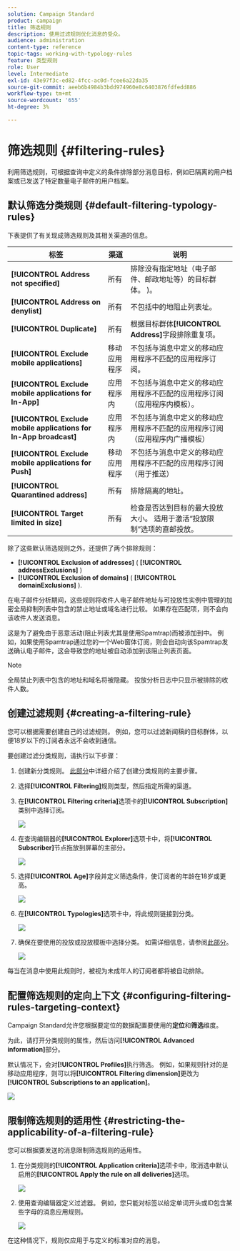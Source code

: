```yaml
---
solution: Campaign Standard
product: campaign
title: 筛选规则
description: 使用过滤规则优化消息的受众。
audience: administration
content-type: reference
topic-tags: working-with-typology-rules
feature: 类型规则
role: User
level: Intermediate
exl-id: 43e97f3c-ed82-4fcc-ac0d-fcee6a22da35
source-git-commit: aeeb6b4984b3bdd974960e8c6403876fdfedd886
workflow-type: tm+mt
source-wordcount: '655'
ht-degree: 3%

---
```


# 筛选规则 {#filtering-rules}

利用筛选规则，可根据查询中定义的条件排除部分消息目标，例如已隔离的用户档案或已发送了特定数量电子邮件的用户档案。

## 默认筛选分类规则 {#default-filtering-typology-rules}

下表提供了有关现成筛选规则及其相关渠道的信息。

| 标签 | 渠道 | 说明 |
| ---------|----------|---------|
| **[!UICONTROL Address not specified]** | 所有 | 排除没有指定地址（电子邮件、邮政地址等）的目标群体。 )。 |
| **[!UICONTROL Address on denylist]** | 所有 | 不包括中的地阻止列表址。 |
| **[!UICONTROL Duplicate]** | 所有 | 根据目标群体&#x200B;**[!UICONTROL Address]**&#x200B;字段排除重复项。 |
| **[!UICONTROL Exclude mobile applications]** | 移动应用程序 | 不包括与消息中定义的移动应用程序不匹配的应用程序订阅。 |
| **[!UICONTROL Exclude mobile applications for In-App]** | 应用程序内 | 不包括与消息中定义的移动应用程序不匹配的应用程序订阅（应用程序内模板）。 |
| **[!UICONTROL Exclude mobile applications for In-App broadcast]** | 应用程序内 | 不包括与消息中定义的移动应用程序不匹配的应用程序订阅（应用程序内广播模板） |
| **[!UICONTROL Exclude mobile applications for Push]** | 移动应用程序 | 不包括与消息中定义的移动应用程序不匹配的应用程序订阅（用于推送） |
| **[!UICONTROL Quarantined address]** | 所有 | 排除隔离的地址。 |
| **[!UICONTROL Target limited in size]** | 所有 | 检查是否达到目标的最大投放大小。 适用于激活“投放限制”选项的直邮投放。 |

除了这些默认筛选规则之外，还提供了两个排除规则：

* **[!UICONTROL Exclusion of addresses]** ( **[!UICONTROL addressExclusions]** )
* **[!UICONTROL Exclusion of domains]** ( **[!UICONTROL domainExclusions]** ).

在电子邮件分析期间，这些规则将收件人电子邮件地址与可投放性实例中管理的加密全局抑制列表中包含的禁止地址或域名进行比较。 如果存在匹配项，则不会向该收件人发送消息。

这是为了避免由于恶意活动(阻止列表尤其是使用Spamtrap)而被添加到中。 例如，如果使用Spamtrap通过您的一个Web窗体订阅，则会自动向该Spamtrap发送确认电子邮件，这会导致您的地址被自动添加到该阻止列表页面。

>[!NOTE]
>
>全局禁止列表中包含的地址和域名将被隐藏。 投放分析日志中只显示被排除的收件人数。

## 创建过滤规则 {#creating-a-filtering-rule}

您可以根据需要创建自己的过滤规则。 例如，您可以过滤新闻稿的目标群体，以便18岁以下的订阅者永远不会收到通信。

要创建过滤分类规则，请执行以下步骤：

1. 创建新分类规则。 [此部分](../../sending/using/managing-typology-rules.md)中详细介绍了创建分类规则的主要步骤。

1. 选择&#x200B;**[!UICONTROL Filtering]**&#x200B;规则类型，然后指定所需的渠道。

1. 在&#x200B;**[!UICONTROL Filtering criteria]**&#x200B;选项卡的&#x200B;**[!UICONTROL Subscription]**&#x200B;类别中选择订阅。

   ![](assets/typology_create-rule-subscription.png)

1. 在查询编辑器的&#x200B;**[!UICONTROL Explorer]**&#x200B;选项卡中，将&#x200B;**[!UICONTROL Subscriber]**&#x200B;节点拖放到屏幕的主部分。

   ![](assets/typology_create-rule-subscriber.png)

1. 选择&#x200B;**[!UICONTROL Age]**&#x200B;字段并定义筛选条件，使订阅者的年龄在18岁或更高。

   ![](assets/typology_create-rule-age.png)

1. 在&#x200B;**[!UICONTROL Typologies]**&#x200B;选项卡中，将此规则链接到分类。

   ![](assets/typology_create-rule-typology.png)

1. 确保在要使用的投放或投放模板中选择分类。 如需详细信息，请参阅[此部分](../../sending/using/managing-typologies.md#applying-typologies-to-messages)。

   ![](assets/typology_template.png)

每当在消息中使用此规则时，被视为未成年人的订阅者都将被自动排除。

## 配置筛选规则的定向上下文 {#configuring-filtering-rules-targeting-context}

Campaign Standard允许您根据要定位的数据配置要使用的&#x200B;**定位**&#x200B;和&#x200B;**筛选**&#x200B;维度。

为此，请打开分类规则的属性，然后访问&#x200B;**[!UICONTROL Advanced information]**&#x200B;部分。

默认情况下，会对&#x200B;**[!UICONTROL Profiles]**&#x200B;执行筛选。 例如，如果规则针对的是移动应用程序，则可以将&#x200B;**[!UICONTROL Filtering dimension]**&#x200B;更改为&#x200B;**[!UICONTROL Subscriptions to an application]**。

![](assets/typology_rule-order_2.png)

## 限制筛选规则的适用性 {#restricting-the-applicability-of-a-filtering-rule}

您可以根据要发送的消息限制筛选规则的适用性。

1. 在分类规则的&#x200B;**[!UICONTROL Application criteria]**&#x200B;选项卡中，取消选中默认启用的&#x200B;**[!UICONTROL Apply the rule on all deliveries]**&#x200B;选项。

   ![](assets/typology_limit.png)

1. 使用查询编辑器定义过滤器。 例如，您只能对标签以给定单词开头或ID包含某些字母的消息应用规则。

   ![](assets/typology_limit-rule.png)

在这种情况下，规则仅应用于与定义的标准对应的消息。
